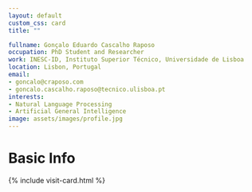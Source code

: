 ```yaml
---
layout: default
custom_css: card
title: ""

fullname: Gonçalo Eduardo Cascalho Raposo
occupation: PhD Student and Researcher
work: INESC-ID, Instituto Superior Técnico, Universidade de Lisboa
location: Lisbon, Portugal
email:
- goncalo@craposo.com
- goncalo.cascalho.raposo@tecnico.ulisboa.pt
interests:
- Natural Language Processing
- Artificial General Intelligence
image: assets/images/profile.jpg
---
```


# Basic Info

{% include visit-card.html %}
